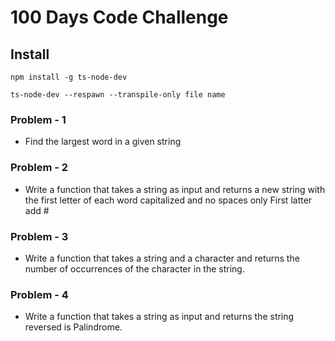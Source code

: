 # 100 Days Code Challenge

## Install

```
npm install -g ts-node-dev
```

```
ts-node-dev --respawn --transpile-only file name
```

### Problem - 1
 - Find the largest word in a given string

### Problem - 2 
 - Write a function that takes a string as input and returns a new string with the first letter of each word capitalized and no spaces only  First latter  add #

### Problem - 3
 - Write a function that takes a string and a character and returns the number of occurrences of the character in the string. 

### Problem - 4
 - Write a function that takes a string as input and returns the string reversed is Palindrome. 